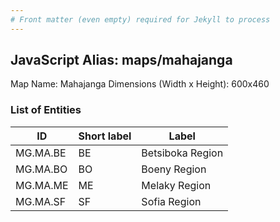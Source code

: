 ```yaml
---
# Front matter (even empty) required for Jekyll to process
---
```


## JavaScript Alias: maps/mahajanga

Map Name: Mahajanga
Dimensions (Width x Height): 600x460

### List of Entities

ID | Short label | Label
---|---|---|
MG.MA.BE|BE|Betsiboka Region
MG.MA.BO|BO|Boeny Region
MG.MA.ME|ME|Melaky Region
MG.MA.SF|SF|Sofia Region
